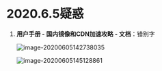 # 2020.6.5疑惑

1. **用户手册 - 国内镜像和CDN加速攻略 - 文档**：错别字

   ![image-20200605142738035](C:\Users\qiubingzeng\AppData\Roaming\Typora\typora-user-images\image-20200605142738035.png)

   ![image-20200605145128861](C:\Users\qiubingzeng\AppData\Roaming\Typora\typora-user-images\image-20200605145128861.png)